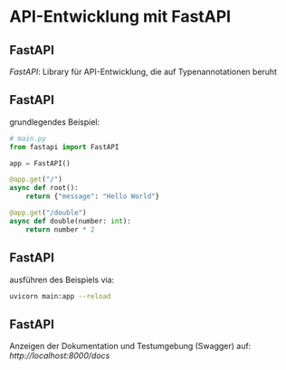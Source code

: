 # API-Entwicklung mit FastAPI

## FastAPI

_FastAPI_: Library für API-Entwicklung, die auf Typenannotationen beruht

## FastAPI

grundlegendes Beispiel:

```py
# main.py
from fastapi import FastAPI

app = FastAPI()

@app.get("/")
async def root():
    return {"message": "Hello World"}

@app.get("/double")
async def double(number: int):
    return number * 2
```

## FastAPI

ausführen des Beispiels via:

```bash
uvicorn main:app --reload
```

## FastAPI

Anzeigen der Dokumentation und Testumgebung (Swagger) auf: _http://localhost:8000/docs_
